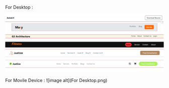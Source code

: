 
For Desktop : 

![image alt](https://github.com/irfanulkabirhira/NavBar-Design-Hira-ALL/blob/b08d81e35488cc610c39bb9b67c051a8583da5fb/For%20Desktop.png)

For Movile Device : 
![image alt](For Desktop.png)

